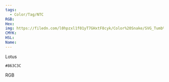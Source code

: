```yaml
---
tags:
  - Color/Tag/NTC
RGB:
Hex:
img: https://filedn.com/l0hpzxl1f01yT7GHxtF8cyk/Color%20Snake/SVG_Tumb%20Mass%20No%20Name/863C3C.svg
CMYK:
HSL:
Name:
---
```

Lotus
```palette
#863C3C
```
RGB
